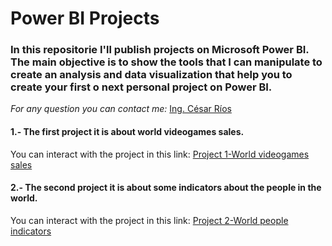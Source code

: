 # Power BI Projects
### In this repositorie I'll publish projects on Microsoft Power BI. The main objective is to show the tools that I can manipulate to create an analysis and data visualization that help you to create your first o next personal project on Power BI. 
*For any question you can contact me:* [Ing. César Ríos](https://www.linkedin.com/in/cesarriosag/)

#### 1.- The first project it is about world videogames sales.
You can interact with the project in this link: [Project 1-World videogames sales](https://app.powerbi.com/view?r=eyJrIjoiNzY3NzBiZWMtOWY3NS00ZGI1LWI3ZjYtMjNjYzJiZjgzNGM3IiwidCI6ImJkNWVjMDYxLTdjYmQtNDlmNy04NDI0LTgzZmNmODMxMjg0OSJ9)

#### 2.- The second project it is about some indicators about the people in the world.
You can interact with the project in this link: [Project 2-World people indicators](https://app.powerbi.com/view?r=eyJrIjoiNzIwMTg0ZTgtODdmYS00MTc2LTljMDItMzVkMzk5ODlmZjQ0IiwidCI6ImJkNWVjMDYxLTdjYmQtNDlmNy04NDI0LTgzZmNmODMxMjg0OSJ9)
